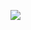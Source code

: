 ![](https://cdn.discordapp.com/attachments/1345520894008627203/1345520948308349019/image.png?ex=67c4d988&is=67c38808&hm=b2058f59e7989e2d33073084fb852815a037ced4f602e01e69809da23b6f47ed&)
